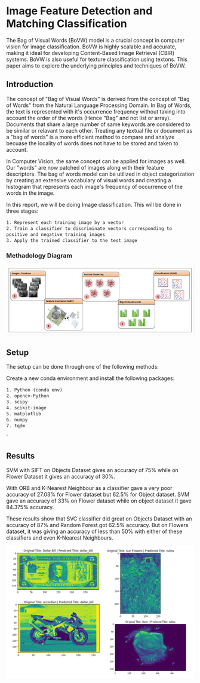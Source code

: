 # Image Feature Detection and Matching Classification

The Bag of Visual Words (BoVW) model is a crucial concept in computer vision for image classification. BoVW is highly scalable and accurate, making it ideal for developing Content-Based Image Retrieval (CBIR) systems. BoVW is also useful for texture classification using textons. This paper aims to explore the underlying principles and techniques of BoVW.


## Introduction
The concept of "Bag of Visual Words" is derived from the concept of "Bag of Words" from the Natural Language Processing Domain. In Bag of Words, the text is represented with it's occurrence frequency without taking into account the order of the words (Hence "Bag" and not list or array). Documents that share a large number of same keywords are considered to be similar or relavant to each other. Treating any textual file or document as a "bag of words" is a more efficient method to compare and analyze becuase the locality of words does not have to be stored and taken to account.

In Computer Vision, the same concept can be applied for images as well. Our "words" are now patched of images along with their feature descriptors. The bag of words model can be utilized in object categorization by creating an extensive vocabulary of visual words and creating a histogram that represents each image's frequency of occurrence of the words in the image. 

In this report, we will be doing Image classification. This will be done in three stages:

    1. Represent each training image by a vector
    2. Train a classifier to discriminate vectors corresponding to positive and negative training images
    3. Apply the trained classifier to the test image

### Methadology Diagram

![Methodology](https://github.com/ZTHussain/Computer-Vision-A1/blob/2fb472558ef40cc3bdf40ca57d275942301ebafc/images/Screenshot%202023-03-13%20070019.png)

## Setup

The setup can be done through one of the following methods:

Create a new conda environment and install the following packages:

    1. Python (conda env)
    2. opencv-Python
    3. scipy
    4. scikit-image
    5. matplotlib
    6. numpy
    7. tqdm
`



## Results

SVM with SIFT on Objects Dataset gives an accuracy of 75\% while on Flower Dataset it gives an accuracy of 30\%.

With ORB and K-Nearest Neighbour as a classifier gave a very poor accuracy of 27.03\% for Flower dataset but 62.5\% for Object dataset. SVM gave an accuracy of 33\% on Flower dataset while on object dataset it gave 84.375\% accuracy.

These results show that SVC classifier did great on Objects Dataset with an accuracy of 87\% and Random Forest got 62.5\% accuracy. But on Flowers dataset, it was giving an accuracy of less than 50\% with either of these classifiers and even K-Nearest Neighbours.


![Results](https://github.com/ZTHussain/Computer-Vision-A1/blob/2fb472558ef40cc3bdf40ca57d275942301ebafc/images/fig16.png)




